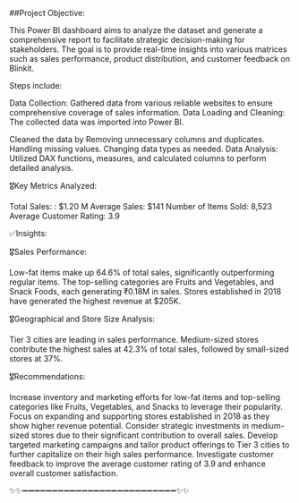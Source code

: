 ##Project Objective:

This Power BI dashboard aims to analyze the dataset and generate a comprehensive report to facilitate strategic decision-making for stakeholders. The goal is to provide real-time insights into various matrices such as sales performance, product distribution, and customer feedback on Blinkit.

Steps include:

Data Collection: Gathered data from various reliable websites to ensure comprehensive coverage of sales information.
Data Loading and Cleaning: The collected data was imported into Power BI.

Cleaned the data by Removing unnecessary columns and duplicates. Handling missing values. Changing data types as needed.
Data Analysis: Utilized DAX functions, measures, and calculated columns to perform detailed analysis.

🎖️Key Metrics Analyzed:

Total Sales: : $1.20 M
Average Sales: $141
Number of Items Sold: 8,523
Average Customer Rating: 3.9

✅Insights:

🎖️Sales Performance:

Low-fat items make up 64.6% of total sales, significantly outperforming regular items.
The top-selling categories are Fruits and Vegetables, and Snack Foods, each generating ₹0.18M in sales.
Stores established in 2018 have generated the highest revenue at $205K.

🎖️Geographical and Store Size Analysis:

Tier 3 cities are leading in sales performance.
Medium-sized stores contribute the highest sales at 42.3% of total sales, followed by small-sized stores at 37%.

🎖️Recommendations:

Increase inventory and marketing efforts for low-fat items and top-selling categories like Fruits, Vegetables, and Snacks to leverage their popularity.
Focus on expanding and supporting stores established in 2018 as they show higher revenue potential.
Consider strategic investments in medium-sized stores due to their significant contribution to overall sales.
Develop targeted marketing campaigns and tailor product offerings to Tier 3 cities to further capitalize on their high sales performance.
Investigate customer feedback to improve the average customer rating of 3.9 and enhance overall customer satisfaction.


✨✨➖➖➖➖➖➖➖➖➖➖➖➖➖➖➖➖➖➖➖➖➖➖➖➖➖➖✨✨
